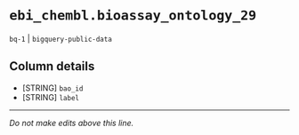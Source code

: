 # `ebi_chembl.bioassay_ontology_29`
`bq-1` | `bigquery-public-data`

## Column details
* [STRING]    `bao_id`
* [STRING]    `label`

-------------------------------------------------------------------------------
*Do not make edits above this line.*
